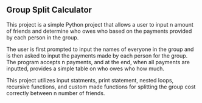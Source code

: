 Group Split Calculator
-------------------------------
This project is a simple Python project that allows a user to input n amount of friends and determine who owes who based on the payments provided by each person in the group.

The user is first prompted to input the names of everyone in the group and is then asked to input the payments made by each person for the group. The program accepts n payments, and at the end, when all payments are inputted, provides a simple table on who owes who how much.

This project utilizes input statments, print statement, nested loops, recursive functions, and custom made functions for splitting the group cost correctly between n number of friends. 

